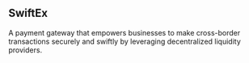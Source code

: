 ## SwiftEx

A payment gateway that empowers businesses to make cross-border transactions securely and swiftly by leveraging decentralized liquidity providers.
